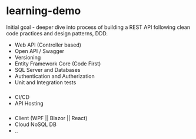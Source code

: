 # learning-demo

Initial goal - deeper dive into process of building a REST API following clean code practices and design patterns, DDD.

* Web API (Controller based)
* Open API / Swagger
* Versioning
* Entity Framework Core (Code First)
* SQL Server and Databases
* Authentication and Autherization
* Unit and Integration tests
###
* CI/CD
* API Hosting
###
* Client (WPF || Blazor || React)
* Cloud NoSQL DB
* ..
